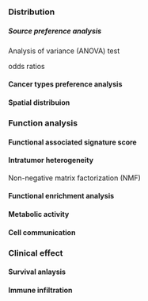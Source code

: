 ### Distribution
##### Source preference analysis
Analysis of variance (ANOVA) test

odds ratios
#### Cancer types preference analysis
#### Spatial distribuion

### Function analysis
#### Functional associated signature score
#### Intratumor heterogeneity
Non-negative matrix factorization (NMF)

#### Functional enrichment analysis

#### Metabolic activity

#### Cell communication 


### Clinical effect
#### Survival anlaysis
#### Immune infiltration 
